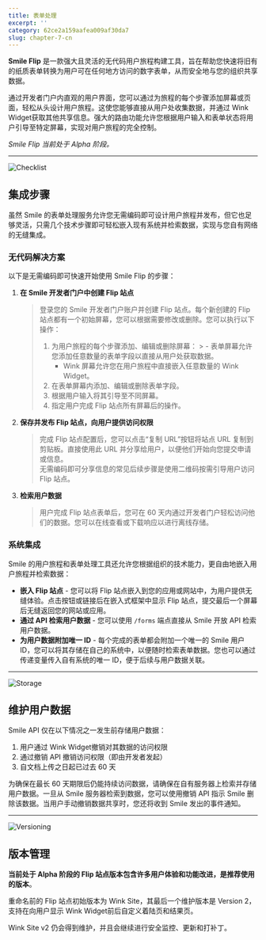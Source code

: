 ```yaml
---
title: 表单处理
excerpt: ''  
category: 62ce2a159aafea009af30da7  
slug: chapter-7-cn
---
```


**Smile Flip** 是一款强大且灵活的无代码用户旅程构建工具，旨在帮助您快速将旧有的纸质表单转换为用户可在任何地方访问的数字表单，从而安全地与您的组织共享数据。

通过开发者门户内直观的用户界面，您可以通过为旅程的每个步骤添加屏幕或页面，轻松从头设计用户旅程。这使您能够直接从用户处收集数据，并通过 Wink Widget获取其他共享信息。强大的路由功能允许您根据用户输入和表单状态将用户引导至特定屏幕，实现对用户旅程的完全控制。

*Smile Flip 当前处于 Alpha 阶段。*

---  
<!-- focus: false -->  
![Checklist](https://img.icons8.com/ios/50/000000/checklist--v1.png)
## 集成步骤

虽然 Smile 的表单处理服务允许您无需编码即可设计用户旅程并发布，但它也足够灵活，只需几个技术步骤即可轻松嵌入现有系统并检索数据，实现与您自有网络的无缝集成。

### 无代码解决方案

以下是无需编码即可快速开始使用 Smile Flip 的步骤：

1. **在 Smile 开发者门户中创建 Flip 站点**
   > 登录您的 Smile 开发者门户账户并创建 Flip 站点。每个新创建的 Flip 站点都有一个初始屏幕，您可以根据需要修改或删除。您可以执行以下操作：
   > 1. 为用户旅程的每个步骤添加、编辑或删除屏幕：
        >     - 表单屏幕允许您添加任意数量的表单字段以直接从用户处获取数据。
   >     - Wink 屏幕允许您在用户旅程中直接嵌入任意数量的 Wink Widget。
   > 2. 在表单屏幕内添加、编辑或删除表单字段。
   > 3. 根据用户输入将其引导至不同屏幕。
   > 4. 指定用户完成 Flip 站点所有屏幕后的操作。

2. **保存并发布 Flip 站点，向用户提供访问权限**
   > 完成 Flip 站点配置后，您可以点击“复制 URL”按钮将站点 URL 复制到剪贴板。直接使用此 URL 并分享给用户，以便他们开始向您提交申请或信息。  
   > 无需编码即可分享信息的常见后续步骤是使用二维码按需引导用户访问 Flip 站点。

3. **检索用户数据**
   > 用户完成 Flip 站点表单后，您可在 60 天内通过开发者门户轻松访问他们的数据。您可以在线查看或下载响应以进行离线存储。

### 系统集成

Smile 的用户旅程和表单处理工具还允许您根据组织的技术能力，更自由地嵌入用户旅程并检索数据：

- **嵌入 Flip 站点** - 您可以将 Flip 站点嵌入到您的应用或网站中，为用户提供无缝体验。点击按钮或链接后在嵌入式框架中显示 Flip 站点，提交最后一个屏幕后无缝返回您的网站或应用。
- **通过 API 检索用户数据** - 您可以使用 ``/forms`` 端点直接从 Smile 开放 API 检索用户数据。
- **为用户数据附加唯一 ID** - 每个完成的表单都会附加一个唯一的 Smile 用户 ID，您可以将其存储在自己的系统中，以便随时检索表单数据。您也可以通过传递变量传入自有系统的唯一 ID，便于后续与用户数据关联。


<!-- focus: false -->  
<!-- ![Quickstart](https://img.icons8.com/ios/50/000000/speed.png)  -->  
<!-- ## 快速入门 / 如何设置 -->  


<!-- focus: false -->  
<!-- ![User Data](https://img.icons8.com/?size=50&id=FD1d9t9lMoS2&format=png&color=000000)  -->  
<!-- ## 获取用户数据 -->

<!-- focus: false -->  
<!-- ![Settings](https://img.icons8.com/material-outlined/50/000000/settings-3--v1.png)  -->  
<!-- ## 配置 -->  

<!-- focus: false -->  
<!-- ![Event](https://img.icons8.com/ios/50/000000/important-event.png)  -->  
<!-- ## 事件通知 -->  

---  
<!-- focus: false -->  
![Storage](https://img.icons8.com/?size=50&id=1476&format=png&color=000000)
## 维护用户数据

Smile API 仅在以下情况之一发生前存储用户数据：

1. 用户通过 Wink Widget撤销对其数据的访问权限
2. 通过撤销 API 撤销访问权限（即由开发者发起）
3. 自文档上传之日起已过去 60 天

为确保在最长 60 天期限后仍能持续访问数据，请确保在自有服务器上检索并存储用户数据。一旦从 Smile 服务器检索到数据，您可以使用撤销 API 指示 Smile 删除该数据。当用户手动撤销数据共享时，您还将收到 Smile 发出的事件通知。

---  
<!-- focus: false -->  
![Versioning](https://img.icons8.com/?size=50&id=21889&format=png&color=000000)
## 版本管理

**当前处于 Alpha 阶段的 Flip 站点版本包含许多用户体验和功能改进，是推荐使用的版本**。

重命名前的 Flip 站点初始版本为 Wink Site，其最后一个维护版本是 Version 2，支持在向用户显示 Wink Widget前后自定义着陆页和结果页。

Wink Site v2 仍会得到维护，并且会继续进行安全监控、更新和打补丁。